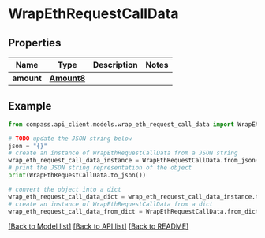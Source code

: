 # WrapEthRequestCallData


## Properties

Name | Type | Description | Notes
------------ | ------------- | ------------- | -------------
**amount** | [**Amount8**](Amount8.md) |  | 

## Example

```python
from compass.api_client.models.wrap_eth_request_call_data import WrapEthRequestCallData

# TODO update the JSON string below
json = "{}"
# create an instance of WrapEthRequestCallData from a JSON string
wrap_eth_request_call_data_instance = WrapEthRequestCallData.from_json(json)
# print the JSON string representation of the object
print(WrapEthRequestCallData.to_json())

# convert the object into a dict
wrap_eth_request_call_data_dict = wrap_eth_request_call_data_instance.to_dict()
# create an instance of WrapEthRequestCallData from a dict
wrap_eth_request_call_data_from_dict = WrapEthRequestCallData.from_dict(wrap_eth_request_call_data_dict)
```
[[Back to Model list]](../README.md#documentation-for-models) [[Back to API list]](../README.md#documentation-for-api-endpoints) [[Back to README]](../README.md)


